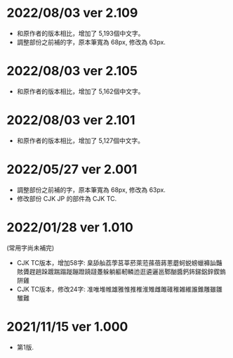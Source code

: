 # 2022/08/03 ver 2.109
* 和原作者的版本相比，增加了 5,193個中文字。
* 調整部份之前補的字，原本筆寬為 68px, 修改為 63px.

# 2022/08/03 ver 2.105
* 和原作者的版本相比，增加了 5,162個中文字。

# 2022/08/03 ver 2.101
* 和原作者的版本相比，增加了 5,127個中文字。

# 2022/05/27 ver 2.001
* 調整部份之前補的字，原本筆寬為 68px, 修改為 63px.
* 修改部份 CJK JP 的部件為 CJK TC.

# 2022/01/28 ver 1.010
(常用字尚未補完)
* CJK TC版本，增加58字: 臬舔舢荔荸莒莘菸萊蒞蓀蓓蔣蔥蘑蚵蜕螃蠟褲訕豔賅贗趕趟跺踱踹蹋蹝蹦蹬蹺躂躉躲躺軀軔轔迆逛遴邐邕鄹酗醬鈣鈽銻鋁鋅鍥鎢阱雞
* CJK TC版本，修改24字: 准唯堆帷雄雅惟推椎淮雉雌雎碓稚雑維誰錐雕雖雛騅難

# 2021/11/15 ver 1.000
* 第1版. 